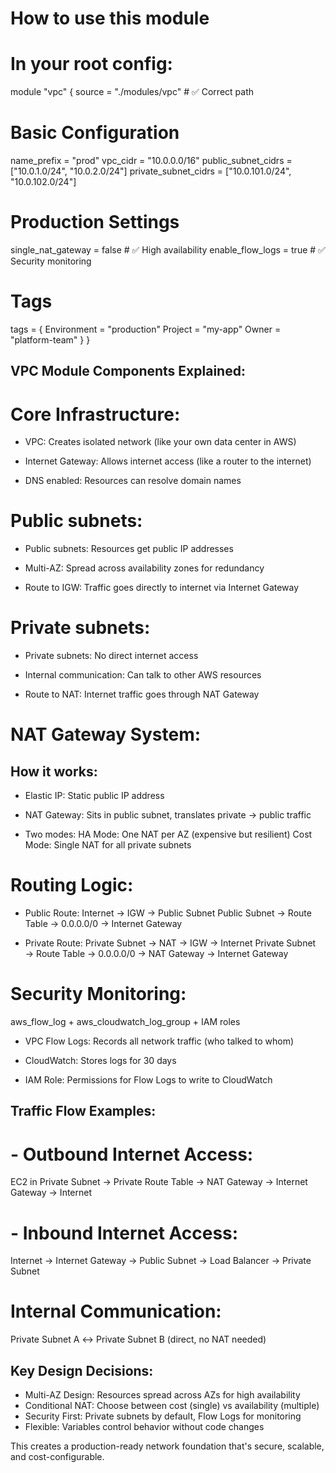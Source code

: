 # How to use this module
# In your root config:

module "vpc" {
  source = "./modules/vpc"  # ✅ Correct path
  
  # Basic Configuration
  name_prefix = "prod"
  vpc_cidr = "10.0.0.0/16"
  public_subnet_cidrs = ["10.0.1.0/24", "10.0.2.0/24"]
  private_subnet_cidrs = ["10.0.101.0/24", "10.0.102.0/24"]
  
  # Production Settings
  single_nat_gateway = false    # ✅ High availability
  enable_flow_logs = true       # ✅ Security monitoring
  
  # Tags
  tags = {
    Environment = "production"
    Project = "my-app"
    Owner = "platform-team"
  }
}

## VPC Module Components Explained:

# Core Infrastructure:
- VPC: Creates isolated network (like your own data center in AWS)

- Internet Gateway: Allows internet access (like a router to the internet)

- DNS enabled: Resources can resolve domain names

# Public subnets:
- Public subnets: Resources get public IP addresses

- Multi-AZ: Spread across availability zones for redundancy

- Route to IGW: Traffic goes directly to internet via Internet Gateway

# Private subnets:
- Private subnets: No direct internet access

- Internal communication: Can talk to other AWS resources

- Route to NAT: Internet traffic goes through NAT Gateway

# NAT Gateway System:
How it works:
-------------
- Elastic IP: Static public IP address

- NAT Gateway: Sits in public subnet, translates private → public traffic

- Two modes:
    HA Mode: One NAT per AZ (expensive but resilient)
    Cost Mode: Single NAT for all private subnets

# Routing Logic:
- Public Route: Internet → IGW → Public Subnet
Public Subnet → Route Table → 0.0.0.0/0 → Internet Gateway

- Private Route: Private Subnet → NAT → IGW → Internet
Private Subnet → Route Table → 0.0.0.0/0 → NAT Gateway → Internet Gateway

# Security Monitoring:
aws_flow_log + aws_cloudwatch_log_group + IAM roles

- VPC Flow Logs: Records all network traffic (who talked to whom)

- CloudWatch: Stores logs for 30 days

- IAM Role: Permissions for Flow Logs to write to CloudWatch

## Traffic Flow Examples:
# - Outbound Internet Access:
EC2 in Private Subnet → Private Route Table → NAT Gateway → Internet Gateway → Internet

# - Inbound Internet Access:
Internet → Internet Gateway → Public Subnet → Load Balancer → Private Subnet

# Internal Communication:
Private Subnet A ↔ Private Subnet B (direct, no NAT needed)

## Key Design Decisions:
- Multi-AZ Design: Resources spread across AZs for high availability
- Conditional NAT: Choose between cost (single) vs availability (multiple)
- Security First: Private subnets by default, Flow Logs for monitoring
- Flexible: Variables control behavior without code changes

This creates a production-ready network foundation that's secure, scalable, and cost-configurable.
